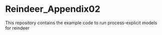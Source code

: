 # Reindeer_Appendix02
This repository contains the example code to run process-explicit models for reindeer
